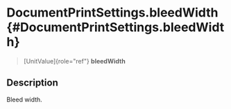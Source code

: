 DocumentPrintSettings.bleedWidth {#DocumentPrintSettings.bleedWidth}
================================

> [UnitValue]{role="ref"} **bleedWidth**

Description
-----------

Bleed width.
